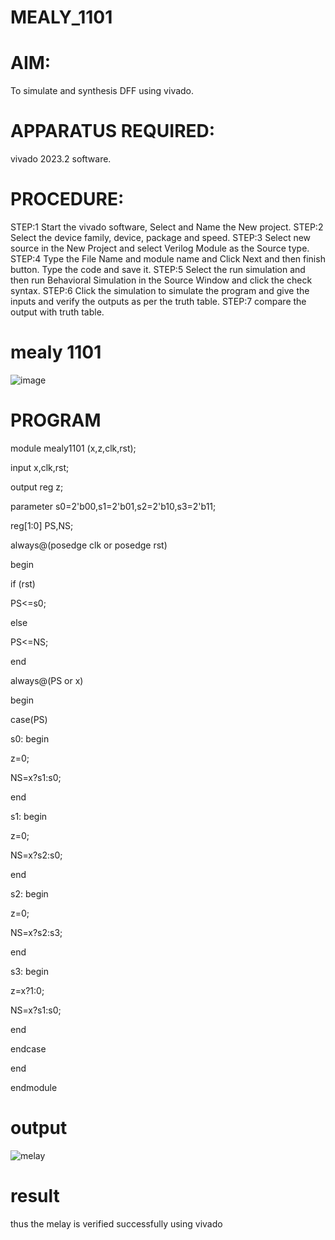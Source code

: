 # MEALY_1101
# AIM: 
To simulate and synthesis  DFF  using vivado. 
# APPARATUS REQUIRED: 
vivado 2023.2 software. 
# PROCEDURE: 
STEP:1 Start the vivado software, Select and Name the New project. 
STEP:2 Select the device family, device, package and speed. 
STEP:3 Select new source in the New Project and select Verilog Module as the 
Source type. 
STEP:4 Type the File Name and module name and Click Next and then finish 
button. Type the code and save it. 
STEP:5 Select the run simulation and then run Behavioral Simulation in the 
Source Window and click the check syntax. 
STEP:6 Click the simulation to simulate the program and give the inputs and 
verify the outputs as per the truth table. 
STEP:7 compare the output with truth table.
# mealy 1101
![image](https://github.com/RESMIRNAIR/MEALY_1101/assets/154305926/fce7c9dc-e0df-4528-843b-559bf24f018a)
# PROGRAM
module mealy1101 (x,z,clk,rst);

input x,clk,rst;

output reg z;

parameter s0=2'b00,s1=2'b01,s2=2'b10,s3=2'b11;

reg[1:0] PS,NS;

always@(posedge clk or posedge rst)

begin

if (rst)

PS<=s0;

else

PS<=NS;

end

always@(PS or x)

begin

case(PS)

s0: begin

z=0;

NS=x?s1:s0;

end

s1: begin

z=0;

NS=x?s2:s0;

end

s2: begin

z=0;

NS=x?s2:s3;

end

s3: begin

z=x?1:0;

NS=x?s1:s0;

end

endcase

end

endmodule
# output
![melay](https://github.com/lathika024/MEALY_1101/assets/165888553/8283c73f-b4fe-4d41-81bd-e7d97eb0b599)
# result
thus the melay is verified successfully using vivado

